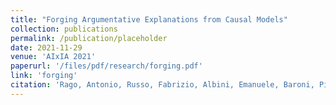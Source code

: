 ```yaml
---
title: "Forging Argumentative Explanations from Causal Models"
collection: publications
permalink: /publication/placeholder
date: 2021-11-29
venue: 'AIxIA 2021'
paperurl: '/files/pdf/research/forging.pdf'
link: 'forging'
citation: 'Rago, Antonio, Russo, Fabrizio, Albini, Emanuele, Baroni, Pietro, Toni, Francesca. 2020. &quot; Forging Argumentative Explanations from Causal Models.&quot; <i>AI^3 2021, 5th Workshop on Advances in Argumentation in Artificial Intelligence</i>'
---
```

